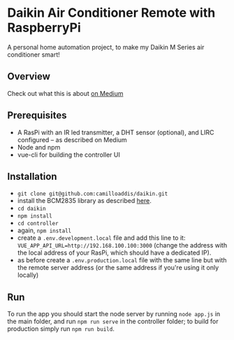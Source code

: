 # Daikin Air Conditioner Remote with RaspberryPi
A personal home automation project, to make my Daikin M Series air conditioner smart!

## Overview
Check out what this is about [on Medium](https://medium.com/@camilloaddis/smart-air-conditioner-with-raspberry-pi-an-odissey-2a5b438fe984)

## Prerequisites
* A RasPi with an IR led transmitter, a DHT sensor (optional), and LIRC configured – as described on Medium
* Node and npm 
* vue-cli for building the controller UI

## Installation
* `git clone git@github.com:camilloaddis/daikin.git`
* install the BCM2835 library as described [here](http://www.airspayce.com/mikem/bcm2835/).
* `cd daikin`
* `npm install`
* `cd controller`
* again, `npm install`
* create a `.env.development.local` file and add this line to it: `VUE_APP_API_URL=http://192.168.100.100:3000` (change the address with the local address of your RasPi, which should have a dedicated IP).
* as before create a `.env.production.local` file with the same line but with the remote server address (or the same address if you're using it only locally)

## Run
To run the app you should start the node server by running `node app.js` in the main folder, and run `npm run serve` in the controller folder; to build for production simply run `npm run build`.
